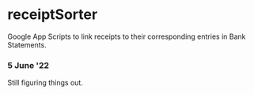 # receiptSorter
Google App Scripts to link receipts to their corresponding entries in Bank Statements. 

### 5 June '22
Still figuring things out.

